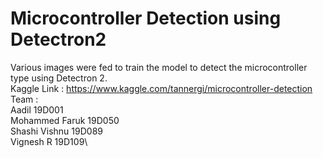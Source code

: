 Microcontroller Detection using Detectron2
===

Various images were fed to train the model to detect the microcontroller type using Detectron 2.\
Kaggle Link : https://www.kaggle.com/tannergi/microcontroller-detection \
Team :\
Aadil 19D001\
Mohammed Faruk 19D050\
Shashi Vishnu 19D089\
Vignesh R 19D109\
